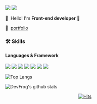 <p>
   <a href="mailto:yskwon0619@gmail.com" target="_blank"><img src="https://img.shields.io/badge/yskwon0619@gmail.com-EA4335?style=flat-square&logo=Gmail&logoColor=white"/></a>
   <a href="https://www.linkedin.com/in/yongsu-kwon-a49301239/" target="_blank"><img src="https://img.shields.io/badge/yong su-0A66C2?style=flat-square&logo=Linkedin&logoColor=white"/></a>
</p>

<p>
👋&nbsp; Hello! I'm <strong>Front-end developer</strong> 🚀

🎫 &nbsp;[portfolio](https://bit.ly/3v0iqDq)
</p>

### 🛠 Skills
#### Languages & Framework
<p>
  <img src="https://img.shields.io/badge/HTML-E34F26?style=flat-square&logo=HTML5&logoColor=white"/>
  <img src="https://img.shields.io/badge/CSS-1572B6?style=flat-square&logo=CSS3&logoColor=white"/>
  <img src="https://img.shields.io/badge/Javascript-F7DF1E?style=flat-square&logo=Javascript&logoColor=white"/>
  <img src="https://img.shields.io/badge/Typescript-3178C6?style=flat-square&logo=Typescript&logoColor=white"/>
  <img src="https://img.shields.io/badge/Python-3776AB?style=flat-square&logo=Python&logoColor=white"/>

  <img src="https://img.shields.io/badge/Vue-4FC08D?style=flat-square&logo=Vue.js&logoColor=white"/>
  <img src="https://img.shields.io/badge/Nuxt-00DC82?style=flat-square&logo=Nuxt.js&logoColor=white"/>

   <br>

   ![Top Langs](https://github-readme-stats.vercel.app/api/top-langs/?username=DevFrog92&theme=tokyonight&layout=compact)
</p>

![DevFrog's github stats](https://github-readme-stats.vercel.app/api?username=DevFrog92&theme=tokyonight&show_icons=true)


<div align=center>

   [![Hits](https://hits.seeyoufarm.com/api/count/incr/badge.svg?url=https%3A%2F%2Fgithub.com%2FDevFrog92&count_bg=%2379C83D&title_bg=%23555555&icon=&icon_color=%23E7E7E7&title=hits&edge_flat=false)](https://hits.seeyoufarm.com)

</div>

